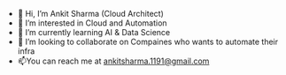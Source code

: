 - 👋 Hi, I’m Ankit Sharma (Cloud Architect)
- 👀 I’m interested in Cloud and Automation
- 🌱 I’m currently learning AI & Data Science 
- 💞️ I’m looking to collaborate on Compaines who wants to automate their infra 
- 📫You can reach me at ankitsharma.1191@gmail.com

<!---
ankitsharma1191/ankitsharma1191 is a ✨ special ✨ repository because its `README.md` (this file) appears on your GitHub profile.
You can click the Preview link to take a look at your changes.
--->
